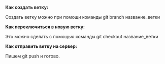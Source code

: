 
**Как создать ветку:**

Создать ветку можно при помощи команды git branch название_ветки

**Как переключиться в новую ветку:**

Это можно сделать с помощью команды git checkout название_ветки

**Как отправить ветку на сервер:**

Пишем git push и готово.
